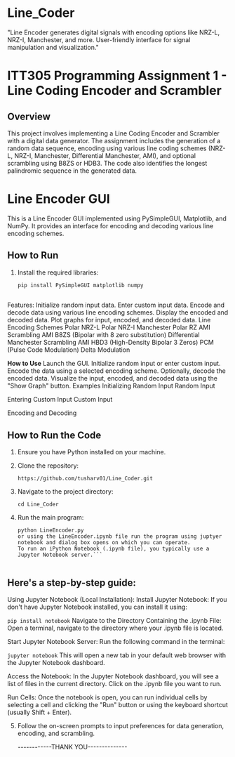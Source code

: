 # Line_Coder
"Line Encoder generates digital signals with encoding options like NRZ-L, NRZ-I, Manchester, and more. User-friendly interface for signal manipulation and visualization."

# ITT305 Programming Assignment 1 - Line Coding Encoder and Scrambler

## Overview

This project involves implementing a Line Coding Encoder and Scrambler with a digital data generator. The assignment includes the generation of a random data sequence, encoding using various line coding schemes (NRZ-L, NRZ-I, Manchester, Differential Manchester, AMI), and optional scrambling using B8ZS or HDB3. The code also identifies the longest palindromic sequence in the generated data.

# Line Encoder GUI

This is a Line Encoder GUI implemented using PySimpleGUI, Matplotlib, and NumPy. It provides an interface for encoding and decoding various line encoding schemes.

## How to Run

1. Install the required libraries:
   ```bash
   pip install PySimpleGUI matplotlib numpy
  

Features:
Initialize random input data.
Enter custom input data.
Encode and decode data using various line encoding schemes.
Display the encoded and decoded data.
Plot graphs for input, encoded, and decoded data.
Line Encoding Schemes
Polar NRZ-L
Polar NRZ-I
Manchester
Polar RZ
AMI
Scrambling AMI B8ZS (Bipolar with 8 zero substitution)
Differential Manchester
Scrambling AMI HBD3 (High-Density Bipolar 3 Zeros)
PCM (Pulse Code Modulation)
Delta Modulation


**How to Use**
Launch the GUI.
Initialize random input or enter custom input.
Encode the data using a selected encoding scheme.
Optionally, decode the encoded data.
Visualize the input, encoded, and decoded data using the "Show Graph" button.
Examples
Initializing Random Input
Random Input

Entering Custom Input
Custom Input

Encoding and Decoding

## How to Run the Code

1. Ensure you have Python installed on your machine.
2. Clone the repository:

    ```
   https://github.com/tusharv01/Line_Coder.git
    ```

3. Navigate to the project directory:

    ```
    cd Line_Coder
    ```

4. Run the main program:

    ```
    python LineEncoder.py
    or using the LineEncoder.ipynb file run the program using juptyer notebook and dialog box opens on which you can operate.
    To run an iPython Notebook (.ipynb file), you typically use a Jupyter Notebook server.```


## Here's a step-by-step guide:
Using Jupyter Notebook (Local Installation):
Install Jupyter Notebook:
If you don't have Jupyter Notebook installed, you can install it using:

```pip install notebook```
Navigate to the Directory Containing the .ipynb File:
Open a terminal, navigate to the directory where your .ipynb file is located.

Start Jupyter Notebook Server:
Run the following command in the terminal:

```jupyter notebook```
This will open a new tab in your default web browser with the Jupyter Notebook dashboard.

Access the Notebook:
In the Jupyter Notebook dashboard, you will see a list of files in the current directory. Click on the .ipynb file you want to run.

Run Cells:
Once the notebook is open, you can run individual cells by selecting a cell and clicking the "Run" button or using the keyboard shortcut (usually Shift + Enter).



5. Follow the on-screen prompts to input preferences for data generation, encoding, and scrambling.

   ------------THANK YOU--------------





